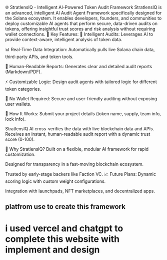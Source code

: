 🌐 StratlensIQ - Intelligent AI-Powered Token Audit Framework
StratlensIQ is an advanced, intelligent AI Audit Agent Framework specifically designed for the Solana ecosystem. It enables developers, founders, and communities to deploy customizable AI agents that perform secure, data-driven audits on tokens, offering insightful trust scores and risk analysis without requiring wallet connections.
🚀 Key Features:
🧠 Intelligent Audits: Leverages AI to provide context-aware, intelligent analysis of token data.

📊 Real-Time Data Integration: Automatically pulls live Solana chain data, third-party APIs, and token tools.

📑 Human-Readable Reports: Generates clear and detailed audit reports (Markdown/PDF).

⚡ Customizable Logic: Design audit agents with tailored logic for different token categories.

🚫 No Wallet Required: Secure and user-friendly auditing without exposing user wallets.

🌟 How It Works:
Submit your project details (token name, supply, team info, lock info).

StratlensIQ AI cross-verifies the data with live blockchain data and APIs.
Receives an instant, human-readable audit report with a dynamic trust score (0-100).

🌱 Why StratlensIQ?
Built on a flexible, modular AI framework for rapid customization.

Designed for transparency in a fast-moving blockchain ecosystem.

Trusted by early-stage backers like Faction VC.
📈 Future Plans:
Dynamic scoring logic with custom weight configurations.

Integration with launchpads, NFT marketplaces, and decentralized apps.

## platfrom use to create this framework 
# i used vercel and chatgpt to complete this website with implement and design

